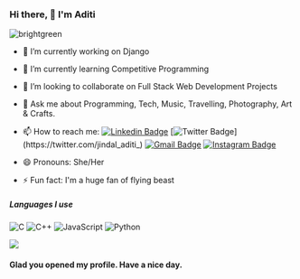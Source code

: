 ### Hi there, 👋 I'm Aditi
![brightgreen](https://komarev.com/ghpvc/?username=jindaladiti1806)


- 🔭 I’m currently working on Django
- 🌱 I’m currently learning Competitive Programming
- 👯 I’m looking to collaborate on Full Stack Web Development Projects
- 💬 Ask me about Programming, Tech, Music, Travelling, Photography, Art & Crafts.
- 📫 How to reach me: 
[![Linkedin Badge](https://img.shields.io/badge/-Aditijindal-blue?style=flat-square&logo=Linkedin&logoColor=white&link=https://www.linkedin.com/in/aditijindal/)](https://www.linkedin.com/in/aditijindal/)
[![Twitter Badge](https://img.shields.io/badge/-@jindal_aditi_-1ca0f1?style=flat-square&labelColor=1ca0f1&logo=twitter&logoColor=white&link=https://twitter.com/jindal_aditi_)](https://twitter.com/jindal_aditi_)
[![Gmail Badge](https://img.shields.io/badge/-jindaladiti1806@gmail.com-db4437?style=flat-square&logo=Gmail&logoColor=white&link=mailto:jindaladiti1806@gmail.com)](mailto:jindaladiti1806@gmail.com)
[![Instagram Badge](https://img.shields.io/badge/-@jindal_aditi_-f56040?style=flat-square&logo=instagram&logoColor=white&link=https://instagram.com/jindal_aditi_/)](https://instagram.com/jindal_aditi_)


- 😄 Pronouns: She/Her
- ⚡ Fun fact: I'm a huge fan of flying beast

##### Languages I use

![C](https://img.shields.io/badge/-C-000000?style=flat&logo=c)
![C++](https://img.shields.io/badge/-C++-000000?style=flat&logo=c%2B%2B)
![JavaScript](https://img.shields.io/badge/-JavaScript-000000?style=flat&logo=javascript)
![Python](https://img.shields.io/badge/-Python-000000?style=flat&logo=python)


<img src="https://github-readme-stats.vercel.app/api?username=jindaladiti1806&&show_icons=true&title_color=ffffff&icon_color=bb2acf&text_color=daf7dc&bg_color=191919">



#### Glad you opened my profile. Have a nice day.
